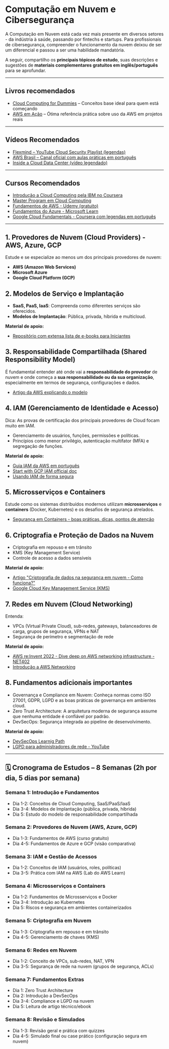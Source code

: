 # Computação em Nuvem e Cibersegurança

A Computação em Nuvem está cada vez mais presente em diversos setores - da indústria à saúde, passando por fintechs e startups. Para profissionais de cibersegurança, compreender o funcionamento da nuvem deixou de ser um diferencial e passou a ser uma habilidade mandatória.

A seguir, compartilho os **principais tópicos de estudo**, suas descrições e sugestões de **materiais complementares gratuitos em inglês/português** para se aprofundar.

---
## Livros recomendados

- [Cloud Computing for Dummies](https://a.co/d/g6G1vI9) – Conceitos base ideal para quem está começando  
- [AWS em Ação](https://a.co/d/5XAHxRw) – Ótima referência prática sobre uso da AWS em projetos reais

---

## Vídeos Recomendados

- [Flexmind – YouTube Cloud Security Playlist (legendas)](https://www.youtube.com/@FlexMindLearning/playlists)
- [AWS Brasil – Canal oficial com aulas práticas em português](https://www.youtube.com/@AWSBrasil)
- [Inside a Cloud Data Center (vídeo legendado)](https://www.youtube.com/watch?v=ae_DKNwK_ms)

---

## Cursos Recomendados
- [Introdução a Cloud Computing pela IBM no Coursera](https://www.coursera.org/learn/introduction-to-cloud)
- [Master Program em Cloud Computing](https://www.edx.org/micromasters/usmx-umgc-cloud-computing)
- [Fundamentos de AWS - Udemy (gratuito)](https://www.udemy.com/course/fundamentos-da-aws/)
- [Fundamentos do Azure - Microsoft Learn](https://learn.microsoft.com/pt-br/training/paths/azure-fundamentals/)
- [Google Cloud Fundamentals - Coursera com legendas em português](https://www.coursera.org/learn/gcp-fundamentals)

---

## 1. Provedores de Nuvem (Cloud Providers) - AWS, Azure, GCP

Estude e se especialize ao menos um dos principais provedores de nuvem:
- **AWS (Amazon Web Services)**
- **Microsoft Azure**
- **Google Cloud Platform (GCP)**

## 2. Modelos de Serviço e Implantação

- **SaaS, PaaS, IaaS**: Compreenda como diferentes serviços são oferecidos.
- **Modelos de Implantação**: Pública, privada, híbrida e multicloud.

**Material de apoio:**
- [Repositório com extensa lista de e-books para Iniciantes](https://github.com/cloudcommunity/Free-Books)

## 3. Responsabilidade Compartilhada (Shared Responsibility Model)

É fundamental entender até onde vai a **responsabilidade do provedor** de nuvem e onde começa a **sua responsabilidade ou da sua organização**, especialmente em termos de segurança, configurações e dados.

- [Artigo da AWS explicando o modelo](https://aws.amazon.com/pt/compliance/shared-responsibility-model/)

## 4. IAM (Gerenciamento de Identidade e Acesso)
Dica: As provas de certificação dos principais provedores de Cloud focam muito em IAM.

- Gerenciamento de usuários, funções, permissões e políticas.
- Princípios como menor privilégio, autenticação multifator (MFA) e segregação de funções.

**Material de apoio:**
- [Guia IAM da AWS em português](https://docs.aws.amazon.com/pt_br/IAM/latest/UserGuide/introduction.html)
- [Start with GCP IAM official doc](https://cloud.google.com/iam/docs/overview)
- [Usando IAM de forma segura](https://cloud.google.com/iam/docs/using-iam-securely)

## 5. Microsserviços e Containers

Estude como os sistemas distribuídos modernos utilizam **microsserviços** e **containers** (Docker, Kubernetes) e os desafios de segurança atrelados.

- [Segurança em Containers - boas práticas, dicas, pontos de atenção](https://www.youtube.com/watch?v=2sZZmiGEPPo)

## 6. Criptografia e Proteção de Dados na Nuvem

- Criptografia em repouso e em trânsito
- KMS (Key Management Service)
- Controle de acesso a dados sensíveis

**Material de apoio:**

- [Artigo "Criptografia de dados na segurança em nuvem - Como funciona?"](https://tivit.com/criptografia-de-dados/)
- [Google Cloud Key Management Service (KMS)](https://medium.com/@habbema/google-cloud-key-management-service-kms-f45a2680207e)

## 7. Redes em Nuvem (Cloud Networking)

Entenda:
- VPCs (Virtual Private Cloud), sub-redes, gateways, balanceadores de carga, grupos de segurança, VPNs e NAT
- Segurança de perímetro e segmentação de rede

**Material de apoio:**

- [AWS re:Invent 2022 - Dive deep on AWS networking infrastructure - NET402](https://www.youtube.com/watch?v=HJNR_dX8g8c)
- [Introdução a AWS Networking](https://www.youtube.com/watch?v=XZbvQWkpJTI&pp=ygUOYXdzIG5ldHdvcmtpbmc%3D)

## 8. Fundamentos adicionais importantes

- Governança e Compliance em Nuvem: Conheça normas como ISO 27001, GDPR, LGPD e as boas práticas de governança em ambientes cloud.
- Zero Trust Architecture: A arquitetura moderna de segurança assume que nenhuma entidade é confiável por padrão.
- DevSecOps: Segurança integrada ao pipeline de desenvolvimento.

**Material de apoio:**

- [DevSecOps Learnig Path](https://www.cloudskillsboost.google/paths/76?locale=pt_BR)
- [LGPD para administradores de rede - YouTube](https://www.youtube.com/watch?v=Dwx5D4S1a6k&pp=ygUTbGdwZCBlcXVpcGVzIGRlIHRpIA%3D%3D)

----

## 🗓️ Cronograma de Estudos – 8 Semanas (2h por dia, 5 dias por semana)

### Semana 1: Introdução e Fundamentos
- Dia 1-2: Conceitos de Cloud Computing, SaaS/PaaS/IaaS  
- Dia 3-4: Modelos de Implantação (pública, privada, híbrida)  
- Dia 5: Estudo do modelo de responsabilidade compartilhada

### Semana 2: Provedores de Nuvem (AWS, Azure, GCP)
- Dia 1-3: Fundamentos de AWS (curso gratuito)  
- Dia 4-5: Fundamentos de Azure e GCP (visão comparativa)

### Semana 3: IAM e Gestão de Acessos
- Dia 1-2: Conceitos de IAM (usuários, roles, políticas)  
- Dia 3-5: Prática com IAM na AWS (Lab do AWS Learn)

### Semana 4: Microsserviços e Containers
- Dia 1-2: Fundamentos de Microsserviços e Docker  
- Dia 3-4: Introdução ao Kubernetes  
- Dia 5: Riscos e segurança em ambientes containerizados

### Semana 5: Criptografia em Nuvem
- Dia 1-3: Criptografia em repouso e em trânsito  
- Dia 4-5: Gerenciamento de chaves (KMS)  

### Semana 6: Redes em Nuvem
- Dia 1-2: Conceito de VPCs, sub-redes, NAT, VPN  
- Dia 3-5: Segurança de rede na nuvem (grupos de segurança, ACLs)  

### Semana 7: Fundamentos Extras
- Dia 1: Zero Trust Architecture  
- Dia 2: Introdução a DevSecOps  
- Dia 3-4: Compliance e LGPD na nuvem  
- Dia 5: Leitura de artigo técnico/ebook  

### Semana 8: Revisão e Simulados
- Dia 1-3: Revisão geral e prática com quizzes  
- Dia 4-5: Simulado final ou case prático (configuração segura em nuvem)  
